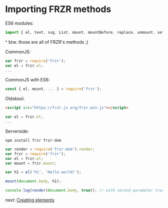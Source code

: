 # Importing FRZR methods
ES6 modules:
```js
import { el, text, svg, List, mount, mountBefore, replace, unmount, setChildren } from 'frzr';
```
^ btw. those are all of FRZR's methods ;)

CommonJS:
```js
var frzr = require('frzr');
var el = frzr.el;
...
```

CommonJS with ES6:
```js
const { el, mount, ... } = require('frzr');
```

Oldskool:
```html
<script src="https://frzr.js.org/frzr.min.js"></script>
```
```js
var el = frzr.el;
...
```

Serverside:
```
npm install frzr frzr-dom
```
```js
var render = require('frzr-dom').render;
var frzr = require('frzr');
var el = frzr.el;
var mount = frzr.mount;

var h1 = el('h1', 'Hello world!');

mount(document.body, h1);

console.log(render(document.body, true)); // with second parameter true renders just innerHTML 
```

next: [Creating elements](https://github.com/pakastin/frzr-tutorial/tree/master/3-creating-elements)
